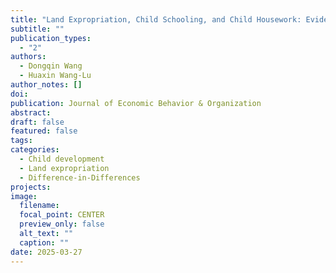 ```yaml
---
title: "Land Expropriation, Child Schooling, and Child Housework: Evidence from China"
subtitle: ""
publication_types:
  - "2"
authors:
  - Dongqin Wang
  - Huaxin Wang-Lu
author_notes: []
doi:
publication: Journal of Economic Behavior & Organization
abstract:
draft: false
featured: false
tags:
categories:
  - Child development
  - Land expropriation
  - Difference-in-Differences
projects:
image:
  filename:
  focal_point: CENTER
  preview_only: false
  alt_text: ""
  caption: ""
date: 2025-03-27
---
```

